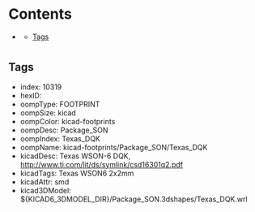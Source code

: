 



Contents
========

* [](#)
	* [Tags](#tags)

# 

## Tags

- index: 10319
- hexID: 
- oompType: FOOTPRINT
- oompSize: kicad
- oompColor: kicad-footprints
- oompDesc: Package_SON
- oompIndex: Texas_DQK
- oompName: kicad-footprints/Package_SON/Texas_DQK
- kicadDesc: Texas WSON-6 DQK, http://www.ti.com/lit/ds/symlink/csd16301q2.pdf
- kicadTags: Texas WSON6 2x2mm
- kicadAttr: smd
- kicad3DModel: ${KICAD6_3DMODEL_DIR}/Package_SON.3dshapes/Texas_DQK.wrl
